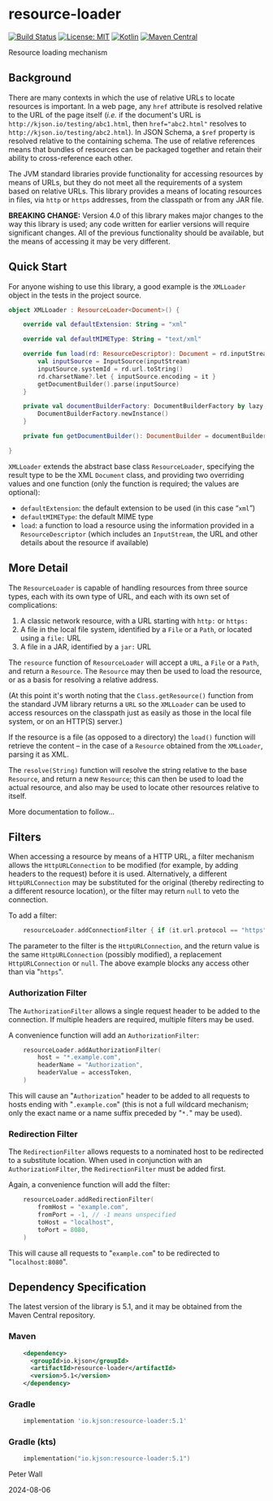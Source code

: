 # resource-loader

[![Build Status](https://github.com/pwall567/resource-loader/actions/workflows/build.yml/badge.svg)](https://github.com/pwall567/resource-loader/actions/workflows/build.yml)
[![License: MIT](https://img.shields.io/badge/License-MIT-yellow.svg)](https://opensource.org/licenses/MIT)
[![Kotlin](https://img.shields.io/static/v1?label=Kotlin&message=v1.9.24&color=7f52ff&logo=kotlin&logoColor=7f52ff)](https://github.com/JetBrains/kotlin/releases/tag/v1.9.24)
[![Maven Central](https://img.shields.io/maven-central/v/io.kjson/resource-loader?label=Maven%20Central)](https://search.maven.org/search?q=g:%22io.kjson%22%20AND%20a:%22resource-loader%22)

Resource loading mechanism

## Background

There are many contexts in which the use of relative URLs to locate resources is important.
In a web page, any `href` attribute is resolved relative to the URL of the page itself (_i.e._ if the document's URL is
`http://kjson.io/testing/abc1.html`, then `href="abc2.html"` resolves to `http://kjson.io/testing/abc2.html`).
In JSON Schema, a `$ref` property is resolved relative to the containing schema.
The use of relative references means that bundles of resources can be packaged together and retain their ability to
cross-reference each other.

The JVM standard libraries provide functionality for accessing resources by means of URLs, but they do not meet all the
requirements of a system based on relative URLs.
This library provides a means of locating resources in files, via `http` or `https` addresses, from the classpath or
from any JAR file.

**BREAKING CHANGE:** Version 4.0 of this library makes major changes to the way this library is used; any code written
for earlier versions will require significant changes.
All of the previous functionality should be available, but the means of accessing it may be very different.

## Quick Start

For anyone wishing to use this library, a good example is the `XMLLoader` object in the tests in the project source.

```kotlin
object XMLLoader : ResourceLoader<Document>() {

    override val defaultExtension: String = "xml"

    override val defaultMIMEType: String = "text/xml"

    override fun load(rd: ResourceDescriptor): Document = rd.inputStream.use { inputStream ->
        val inputSource = InputSource(inputStream)
        inputSource.systemId = rd.url.toString()
        rd.charsetName?.let { inputSource.encoding = it }
        getDocumentBuilder().parse(inputSource)
    }

    private val documentBuilderFactory: DocumentBuilderFactory by lazy {
        DocumentBuilderFactory.newInstance()
    }

    private fun getDocumentBuilder(): DocumentBuilder = documentBuilderFactory.newDocumentBuilder()

}
```

`XMLLoader` extends the abstract base class `ResourceLoader`, specifying the result type to be the XML `Document` class,
  and providing two overriding values and one function (only the function is required; the values are optional):
- `defaultExtension`: the default extension to be used (in this case &ldquo;`xml`&rdquo;)
- `defaultMIMEType`: the default MIME type
- `load`: a function to load a resource using the information provided in a `ResourceDescriptor` (which includes an
  `InputStream`, the URL and other details about the resource if available)

## More Detail

The `ResourceLoader` is capable of handling resources from three source types, each with its own type of URL, and each
with its own set of complications:
1. A classic network resource, with a URL starting with `http:` or `https:`
2. A file in the local file system, identified by a `File` or a `Path`, or located using a `file:` URL
3. A file in a JAR, identified by a `jar:` URL

The `resource` function of `ResourceLoader` will accept a `URL`, a `File` or a `Path`, and return a `Resource`.
The `Resource` may then be used to load the resource, or as a basis for resolving a relative address.

(At this point it's worth noting that the `Class.getResource()` function from the standard JVM library returns a `URL`
so the `XMLLoader` can be used to access resources on the classpath just as easily as those in the local file system, or
on an HTTP(S) server.)

If the resource is a file (as opposed to a directory) the `load()` function will retrieve the content &ndash; in the
case of a `Resource` obtained from the `XMLLoader`, parsing it as XML.

The `resolve(String)` function will resolve the string relative to the base `Resource`, and return a new `Resource`;
this can then be used to load the actual resource, and also may be used to locate other resources relative to itself.

More documentation to follow...

## Filters

When accessing a resource by means of a HTTP URL, a filter mechanism allows the `HttpURLConnection` to be modified (for
example, by adding headers to the request) before it is used.
Alternatively, a different `HttpURLConnection` may be substituted for the original (thereby redirecting to a different
resource location), or the filter may return `null` to veto the connection.

To add a filter:
```kotlin
    resourceLoader.addConnectionFilter { if (it.url.protocol == "https") it else null }
```

The parameter to the filter is the `HttpURLConnection`, and the return value is the same `HttpURLConnection` (possibly
modified), a replacement `HttpURLConnection` or `null`.
The above example blocks any access other than via "`https`".

### Authorization Filter

The `AuthorizationFilter` allows a single request header to be added to the connection.
If multiple headers are required, multiple filters may be used.

A convenience function will add an `AuthorizationFilter`:
```kotlin
    resourceLoader.addAuthorizationFilter(
        host = "*.example.com",
        headerName = "Authorization",
        headerValue = accessToken,
    )
```
This will cause an "`Authorization`" header to be added to all requests to hosts ending with "`.example.com`" (this is
not a full wildcard mechanism; only the exact name or a name suffix preceded by "`*.`" may be used).

### Redirection Filter

The `RedirectionFilter` allows requests to a nominated host to be redirected to a substitute location.
When used in conjunction with an `AuthorizationFilter`, the `RedirectionFilter` must be added first.

Again, a convenience function will add the filter:
```kotlin
    resourceLoader.addRedirectionFilter(
        fromHost = "example.com",
        fromPort = -1, // -1 means unspecified
        toHost = "localhost",
        toPort = 8080,
    )
```
This will cause all requests to "`example.com`" to be redirected to "`localhost:8080`".

## Dependency Specification

The latest version of the library is 5.1, and it may be obtained from the Maven Central repository.

### Maven
```xml
    <dependency>
      <groupId>io.kjson</groupId>
      <artifactId>resource-loader</artifactId>
      <version>5.1</version>
    </dependency>
```
### Gradle
```groovy
    implementation 'io.kjson:resource-loader:5.1'
```
### Gradle (kts)
```kotlin
    implementation("io.kjson:resource-loader:5.1")
```

Peter Wall

2024-08-06
